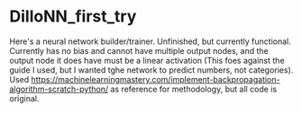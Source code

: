 # DilloNN_first_try
Here's a neural network builder/trainer. Unfinished, but currently functional. Currently has no bias and cannot have multiple output nodes, and the output node it does have must be a linear activation (This foes against the guide I used, but I wanted tghe network to predict numbers, not categories). Used https://machinelearningmastery.com/implement-backpropagation-algorithm-scratch-python/ as reference for methodology, but all code is original. 
